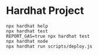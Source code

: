 # Hardhat Project

```shell
npx hardhat help
npx hardhat test
REPORT_GAS=true npx hardhat test
npx hardhat node
npx hardhat run scripts/deploy.js
```
